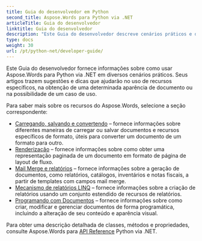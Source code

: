 ```yaml
---
title: Guia do desenvolvedor em Python
second_title: Aspose.Words para Python via .NET
articleTitle: Guia do desenvolvedor
linktitle: Guia do desenvolvedor
description: "Este Guia do desenvolvedor descreve cenários práticos e dicas para ajudá-lo a usar recursos específicos de Aspose.Words para Python via .NET, obter uma determinada aparência de documento ou tornar possível um caso de uso."
type: docs
weight: 30
url: /pt/python-net/developer-guide/
---
```


Este Guia do desenvolvedor fornece informações sobre como usar Aspose.Words para Python via .NET em diversos cenários práticos. Seus artigos trazem sugestões e dicas que ajudarão no uso de recursos específicos, na obtenção de uma determinada aparência de documento ou na possibilidade de um caso de uso.

Para saber mais sobre os recursos do Aspose.Words, selecione a seção correspondente:

- [Carregando, salvando e convertendo](/words/pt/python-net/loading-saving-and-converting/) – fornece informações sobre diferentes maneiras de carregar ou salvar documentos e recursos específicos de formato, úteis para converter um documento de um formato para outro.
- [Renderização](/words/pt/python-net/rendering/) – fornece informações sobre como obter uma representação paginada de um documento em formato de página de layout de fluxo.
- [Mail Merge e relatórios](https://docs.aspose.com/words/python-net/mail-merge-and-reporting/) – fornece informações sobre a geração de documentos, como relatórios, catálogos, inventários e notas fiscais, a partir de templates com campos mail merge.
- [Mecanismo de relatórios LINQ](https://docs.aspose.com/words/python-net/linq-reporting-engine/) – fornece informações sobre a criação de relatórios usando um conjunto estendido de recursos de relatórios.
- [Programando com Documentos](/words/pt/python-net/programming-with-documents/) – fornece informações sobre como criar, modificar e gerenciar documentos de forma programática, incluindo a alteração de seu conteúdo e aparência visual.

Para obter uma descrição detalhada de classes, métodos e propriedades, consulte Aspose.Words para [API Reference](https://reference.aspose.com/words/python-net/) Python via .NET.
